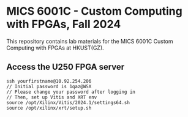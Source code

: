 # MICS 6001C - Custom Computing with FPGAs, Fall 2024

This repository contains lab materials for the MICS 6001C Custom Computing with FPGAs at HKUST(GZ).


## Access the U250 FPGA server

```
ssh yourfirstname@10.92.254.206 
// Initial password is 1qaz@WSX 
// Please change your password after logging in
// Then, set up Vitis and XRT env
source /opt/Xilinx/Vitis/2024.1/settings64.sh
source /opt/xilinx/xrt/setup.sh

```